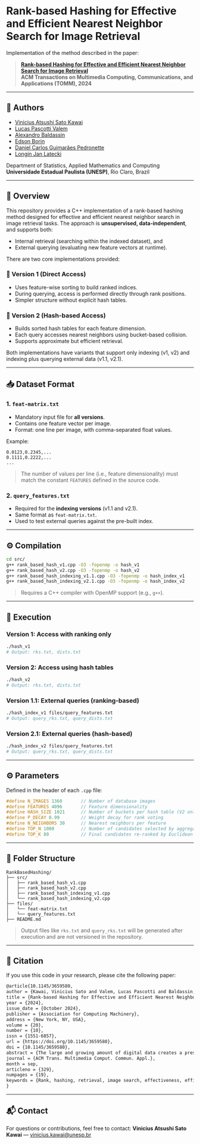 # Rank-based Hashing for Effective and Efficient Nearest Neighbor Search for Image Retrieval

Implementation of the method described in the paper:
> [**Rank-based Hashing for Effective and Efficient Nearest Neighbor Search for Image Retrieval**](https://dl.acm.org/doi/abs/10.1145/3659580)  
> **ACM Transactions on Multimedia Computing, Communications, and Applications (TOMM), 2024**

---

## 📌 Authors

- [Vinicius Atsushi Sato Kawai](https://github.com/ViniciusAtsushi)
- [Lucas Pascotti Valem](http://www.lucasvalem.com)
- [Alexandro Baldassin](https://github.com/baldas)
- [Edson Borin](https://www.ic.unicamp.br/~edson/)
- [Daniel Carlos Guimarães Pedronette](http://www.ic.unicamp.br/~dcarlos/)
- [Longin Jan Latecki](https://cis.temple.edu/~latecki/)

Department of Statistics, Applied Mathematics and Computing  
**Universidade Estadual Paulista (UNESP)**, Rio Claro, Brazil

---

## 🧠 Overview

This repository provides a C++ implementation of a rank-based hashing method designed for effective and efficient nearest neighbor search in image retrieval tasks. The approach is **unsupervised, data-independent**, and supports both:

- Internal retrieval (searching within the indexed dataset), and
- External querying (evaluating new feature vectors at runtime).

There are two core implementations provided:

### 🔹 Version 1 (Direct Access)
- Uses feature-wise sorting to build ranked indices.
- During querying, access is performed directly through rank positions.
- Simpler structure without explicit hash tables.

### 🔹 Version 2 (Hash-based Access)
- Builds sorted hash tables for each feature dimension.
- Each query accesses nearest neighbors using bucket-based collision.
- Supports approximate but efficient retrieval.

Both implementations have variants that support only indexing (v1, v2) and indexing plus querying external data (v1.1, v2.1).

---

## 📥 Dataset Format

### 1. `feat-matrix.txt`
- Mandatory input file for **all versions**.
- Contains one feature vector per image.
- Format: one line per image, with comma-separated float values.

Example:
```
0.0123,0.2345,...
0.1111,0.2222,...
...
```

> The number of values per line (i.e., feature dimensionality) must match the constant `FEATURES` defined in the source code.

### 2. `query_features.txt`
- Required for the **indexing versions** (v1.1 and v2.1).
- Same format as `feat-matrix.txt`.
- Used to test external queries against the pre-built index.

---

## ⚙️ Compilation

```bash
cd src/
g++ rank_based_hash_v1.cpp -O3 -fopenmp -o hash_v1
g++ rank_based_hash_v2.cpp -O3 -fopenmp -o hash_v2
g++ rank_based_hash_indexing_v1.1.cpp -O3 -fopenmp -o hash_index_v1
g++ rank_based_hash_indexing_v2.1.cpp -O3 -fopenmp -o hash_index_v2
```

> Requires a C++ compiler with OpenMP support (e.g., `g++`).

---

## 🚀 Execution

### Version 1: Access with ranking only
```bash
./hash_v1
# Output: rks.txt, dists.txt
```

### Version 2: Access using hash tables
```bash
./hash_v2
# Output: rks.txt, dists.txt
```

### Version 1.1: External queries (ranking-based)
```bash
./hash_index_v1 files/query_features.txt
# Output: query_rks.txt, query_dists.txt
```

### Version 2.1: External queries (hash-based)
```bash
./hash_index_v2 files/query_features.txt
# Output: query_rks.txt, query_dists.txt
```

---

## ⚙️ Parameters

Defined in the header of each `.cpp` file:
```cpp
#define N_IMAGES 1360       // Number of database images
#define FEATURES 4096       // Feature dimensionality
#define HASH_SIZE 1021      // Number of buckets per hash table (V2 only)
#define P_DECAY 0.99        // Weight decay for rank voting
#define N_NEIGHBORS 30      // Nearest neighbors per feature
#define TOP_N 1000          // Number of candidates selected by aggregation
#define TOP_K 80            // Final candidates re-ranked by Euclidean distance (TOP_K <= TOP_N)
```

---

## 📂 Folder Structure
```
RankBasedHashing/
├── src/
│   ├── rank_based_hash_v1.cpp
│   ├── rank_based_hash_v2.cpp
│   ├── rank_based_hash_indexing_v1.cpp
│   └── rank_based_hash_indexing_v2.cpp
├── files/
│   └── feat-matrix.txt
│   └── query_features.txt
├── README.md
```

> Output files like `rks.txt` and `query_rks.txt` will be generated after execution and are not versioned in the repository.

---

## 📖 Citation

If you use this code in your research, please cite the following paper:

 ```latex
@article{10.1145/3659580,
author = {Kawai, Vinicius Sato and Valem, Lucas Pascotti and Baldassin, Alexandro and Borin, Edson and Pedronette, Daniel Carlos Guimar\~{a}es and Latecki, Longin Jan},
title = {Rank-based Hashing for Effective and Efficient Nearest Neighbor Search for Image Retrieval},
year = {2024},
issue_date = {October 2024},
publisher = {Association for Computing Machinery},
address = {New York, NY, USA},
volume = {20},
number = {10},
issn = {1551-6857},
url = {https://doi.org/10.1145/3659580},
doi = {10.1145/3659580},
abstract = {The large and growing amount of digital data creates a pressing need for approaches capable of indexing and retrieving multimedia content. A traditional and fundamental challenge consists of effectively and efficiently performing nearest-neighbor searches. After decades of research, several different methods are available, including trees, hashing, and graph-based approaches. Most of the current methods exploit learning to hash approaches based on deep learning. In spite of effective results and compact codes obtained, such methods often require a significant amount of labeled data for training. Unsupervised approaches also rely on expensive training procedures usually based on a huge amount of data. In this work, we propose an unsupervised data-independent approach for nearest neighbor searches, which can be used with different features, including deep features trained by transfer learning. The method uses a rank-based formulation and exploits a hashing approach for efficient ranked list computation at query time. A comprehensive experimental evaluation was conducted on seven public datasets, considering deep features based on CNNs and Transformers. Both effectiveness and efficiency aspects were evaluated. The proposed approach achieves remarkable results in comparison to traditional and state-of-the-art methods. Hence, it is an attractive and innovative solution, especially when costly training procedures need to be avoided.},
journal = {ACM Trans. Multimedia Comput. Commun. Appl.},
month = sep,
articleno = {329},
numpages = {19},
keywords = {Rank, hashing, retrieval, image search, effectiveness, efficiency, unupervised}
}
```

---

## 📬 Contact

For questions or contributions, feel free to contact:
**Vinicius Atsushi Sato Kawai** — [vinicius.kawai@unesp.br](mailto:vinicius.kawai@unesp.br)